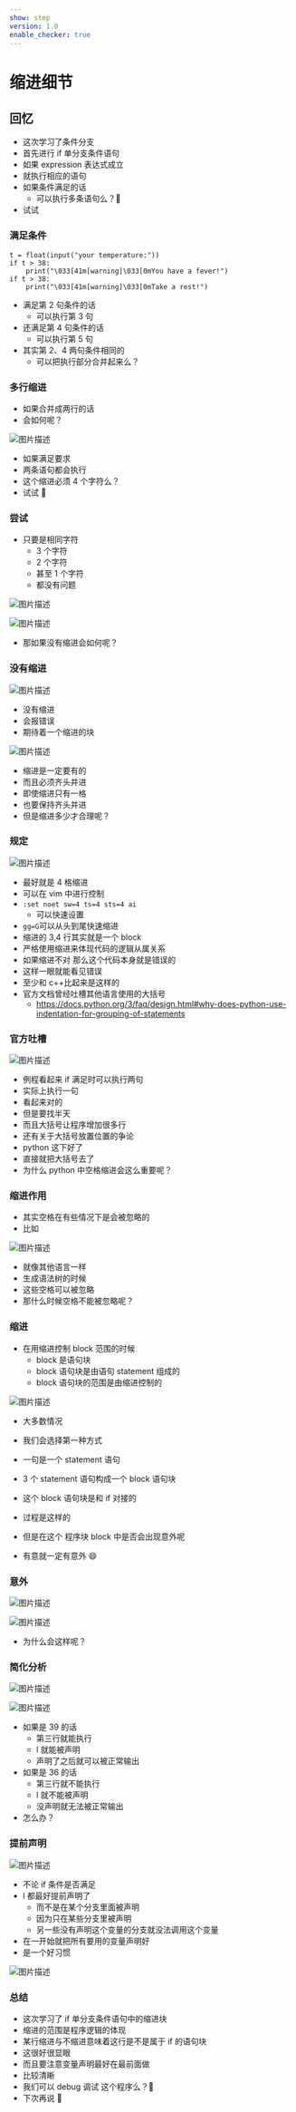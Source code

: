 ```yaml
---
show: step
version: 1.0
enable_checker: true
---
```


# 缩进细节

## 回忆

- 这次学习了条件分支
- 首先进行 if 单分支条件语句
- 如果 expression 表达式成立
- 就执行相应的语句
- 如果条件满足的话
  - 可以执行多条语句么？🤔
- 试试

### 满足条件

```
t = float(input("your temperature:"))
if t > 38:
    print("\033[41m[warning]\033[0mYou have a fever!")
if t > 38:
    print("\033[41m[warning]\033[0mTake a rest!")
```

- 满足第 2 句条件的话
  - 可以执行第 3 句
- 还满足第 4 句条件的话
  - 可以执行第 5 句
- 其实第 2、4 两句条件相同的
  - 可以把执行部分合并起来么？

### 多行缩进

- 如果合并成两行的话
- 会如何呢？

![图片描述](https://doc.shiyanlou.com/courses/uid1190679-20210908-1631082825825)

- 如果满足要求
- 两条语句都会执行
- 这个缩进必须 4 个字符么？
- 试试 👊

### 尝试

- 只要是相同字符
  - 3 个字符
  - 2 个字符
  - 甚至 1 个字符
  - 都没有问题

![图片描述](https://doc.shiyanlou.com/courses/uid1190679-20210908-1631083248023)

![图片描述](https://doc.shiyanlou.com/courses/uid1190679-20210908-1631091801779)

- 那如果没有缩进会如何呢？

### 没有缩进

![图片描述](https://doc.shiyanlou.com/courses/uid1190679-20210908-1631083405192)

- 没有缩进
- 会报错误
- 期待着一个缩进的块

![图片描述](https://doc.shiyanlou.com/courses/uid1190679-20210908-1631083418281)

- 缩进是一定要有的
- 而且必须齐头并进
- 即使缩进只有一格
- 也要保持齐头并进
- 但是缩进多少才合理呢？

### 规定

![图片描述](https://doc.shiyanlou.com/courses/uid1190679-20210908-1631084058004)

- 最好就是 4 格缩进
- 可以在 vim 中进行控制
- `:set noet sw=4 ts=4 sts=4 ai`
  - 可以快速设置
- `gg=G`可以从头到尾快速缩进
- 缩进的 3,4 行其实就是一个 block
- 严格使用缩进来体现代码的逻辑从属关系
- 如果缩进不对 那么这个代码本身就是错误的
- 这样一眼就能看见错误
- 至少和 c++比起来是这样的
- 官方文档曾经吐槽其他语言使用的大括号
  - https://docs.python.org/3/faq/design.html#why-does-python-use-indentation-for-grouping-of-statements

### 官方吐槽

![图片描述](https://doc.shiyanlou.com/courses/uid1190679-20210918-1631931877292)

- 例程看起来 if 满足时可以执行两句
- 实际上执行一句
- 看起来对的
- 但是要找半天
- 而且大括号让程序增加很多行
- 还有关于大括号放置位置的争论
- python 这下好了
- 直接就把大括号去了
- 为什么 python 中空格缩进会这么重要呢？

### 缩进作用

- 其实空格在有些情况下是会被忽略的
- 比如

![图片描述](https://doc.shiyanlou.com/courses/uid1190679-20210918-1631933226086)

- 就像其他语言一样
- 生成语法树的时候
- 这些空格可以被忽略
- 那什么时候空格不能被忽略呢？

### 缩进

- 在用缩进控制 block 范围的时候
  - block 是语句块
  - block 语句块是由语句 statement 组成的
  - block 语句块的范围是由缩进控制的

![图片描述](https://doc.shiyanlou.com/courses/uid1190679-20210918-1631933430568)

- 大多数情况
- 我们会选择第一种方式
- 一句是一个 statement 语句
- 3 个 statement 语句构成一个 block 语句块
- 这个 block 语句块是和 if 对接的

- 过程是这样的
- 但是在这个 程序块 block 中是否会出现意外呢
- 有意就一定有意外 😄

### 意外

![图片描述](https://doc.shiyanlou.com/courses/uid1190679-20210908-1631091515110)

![图片描述](https://doc.shiyanlou.com/courses/uid1190679-20210908-1631091523247)

- 为什么会这样呢？

### 简化分析

![图片描述](https://doc.shiyanlou.com/courses/uid1190679-20210917-1631870796007)

![图片描述](https://doc.shiyanlou.com/courses/uid1190679-20210917-1631870823794)

- 如果是 39 的话
  - 第三行就能执行
  - l 就能被声明
  - 声明了之后就可以被正常输出
- 如果是 36 的话
  - 第三行就不能执行
  - l 就不能被声明
  - 没声明就无法被正常输出
- 怎么办？

### 提前声明

![图片描述](https://doc.shiyanlou.com/courses/uid1190679-20210917-1631870953156)

- 不论 if 条件是否满足
- l 都最好提前声明了
  - 而不是在某个分支里面被声明
  - 因为只在某些分支里被声明
  - 另一些没有声明这个变量的分支就没法调用这个变量
- 在一开始就把所有要用的变量声明好
- 是一个好习惯

![图片描述](https://doc.shiyanlou.com/courses/uid1190679-20210917-1631871044012)

### 总结

- 这次学习了 if 单分支条件语句中的缩进块
- 缩进的范围是程序逻辑的体现
- 某行缩进与不缩进意味着这行是不是属于 if 的语句块
- 这很好很显眼
- 而且要注意变量声明最好在最前面做
- 比较清晰
- 我们可以 debug 调试 这个程序么？🤔
- 下次再说 👋
